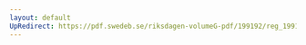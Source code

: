 ```yaml
---
layout: default
UpRedirect: https://pdf.swedeb.se/riksdagen-volumeG-pdf/199192/reg_199192/reg_199192_0120.pdf
---
```

